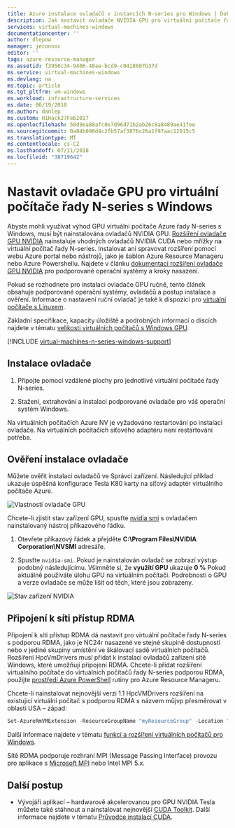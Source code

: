 ```yaml
---
title: Azure instalace ovladačů v instancích N-series pro Windows | Dokumentace Microsoftu
description: Jak nastavit ovladače NVIDIA GPU pro virtuální počítače řady N-series běží Windows Server nebo Windows v Azure
services: virtual-machines-windows
documentationcenter: ''
author: dlepow
manager: jeconnoc
editor: ''
tags: azure-resource-manager
ms.assetid: f3950c34-9406-48ae-bcd9-c0418607b37d
ms.service: virtual-machines-windows
ms.devlang: na
ms.topic: article
ms.tgt_pltfrm: vm-windows
ms.workload: infrastructure-services
ms.date: 06/19/2018
ms.author: danlep
ms.custom: H1Hack27Feb2017
ms.openlocfilehash: 50d9ea88afc0e7d96d71b2ab26c8a8489ae41fee
ms.sourcegitcommit: 0a84b090d4c2fb57af3876c26a1f97aac12015c5
ms.translationtype: MT
ms.contentlocale: cs-CZ
ms.lasthandoff: 07/11/2018
ms.locfileid: "38719642"
---
```

# <a name="set-up-gpu-drivers-for-n-series-vms-running-windows"></a>Nastavit ovladače GPU pro virtuální počítače řady N-series s Windows 
Abyste mohli využívat výhod GPU virtuální počítače Azure řady N-series s Windows, musí být nainstalována ovladačů NVIDIA GPU. [Rozšíření ovladače GPU NVIDIA](../extensions/hpccompute-gpu-windows.md) nainstaluje vhodných ovladačů NVIDIA CUDA nebo mřížky na virtuální počítač řady N-series. Instalovat ani spravovat rozšíření pomocí webu Azure portal nebo nástrojů, jako je šablon Azure Resource Manageru nebo Azure Powershellu. Najdete v článku [dokumentaci rozšíření ovladače GPU NVIDIA](../extensions/hpccompute-gpu-windows.md) pro podporované operační systémy a kroky nasazení.

Pokud se rozhodnete pro instalaci ovladače GPU ručně, tento článek obsahuje podporované operační systémy, ovladačů a postup instalace a ověření. Informace o nastavení ruční ovladač je také k dispozici pro [virtuální počítače s Linuxem](../linux/n-series-driver-setup.md?toc=%2fazure%2fvirtual-machines%2flinux%2ftoc.json).

Základní specifikace, kapacity úložiště a podrobných informací o discích najdete v tématu [velikosti virtuálních počítačů s Windows GPU](sizes-gpu.md?toc=%2fazure%2fvirtual-machines%2fwindows%2ftoc.json). 

[!INCLUDE [virtual-machines-n-series-windows-support](../../../includes/virtual-machines-n-series-windows-support.md)]

## <a name="driver-installation"></a>Instalace ovladače

1. Připojte pomocí vzdálené plochy pro jednotlivé virtuální počítače řady N-series.

2. Stažení, extrahování a instalaci podporované ovladače pro váš operační systém Windows.

Na virtuálních počítačích Azure NV je vyžadováno restartování po instalaci ovladače. Na virtuálních počítačích síťového adaptéru není restartování potřeba.

## <a name="verify-driver-installation"></a>Ověření instalace ovladače

Můžete ověřit instalaci ovladačů ve Správci zařízení. Následující příklad ukazuje úspěšná konfigurace Tesla K80 karty na síťový adaptér virtuálního počítače Azure.

![Vlastnosti ovladače GPU](./media/n-series-driver-setup/GPU_driver_properties.png)

Chcete-li zjistit stav zařízení GPU, spusťte [nvidia smi](https://developer.nvidia.com/nvidia-system-management-interface) s ovladačem nainstalovaný nástroj příkazového řádku.

1. Otevřete příkazový řádek a přejděte **C:\Program Files\NVIDIA Corporation\NVSMI** adresáře.

2. Spusťte `nvidia-smi`. Pokud je nainstalován ovladač se zobrazí výstup podobný následujícímu. Všimněte si, že **využití GPU** ukazuje **0 %** Pokud aktuálně používáte úlohu GPU na virtuálním počítači. Podrobnosti o GPU a verze ovladače se může lišit od těch, které jsou zobrazeny.

![Stav zařízení NVIDIA](./media/n-series-driver-setup/smi.png)  

## <a name="rdma-network-connectivity"></a>Připojení k síti přístup RDMA

Připojení k síti přístup RDMA dá nastavit pro virtuální počítače řady N-series s podporou RDMA, jako je NC24r nasazené ve stejné skupině dostupnosti nebo v jediné skupiny umístění ve škálovací sadě virtuálních počítačů. Rozšíření HpcVmDrivers musí přidat k instalaci ovladačů zařízení sítě Windows, které umožňují připojení RDMA. Chcete-li přidat rozšíření virtuálního počítače do virtuálních počítačů řady N-series podporou RDMA, použijte [prostředí Azure PowerShell](/powershell/azure/overview) rutiny pro Azure Resource Manageru.

Chcete-li nainstalovat nejnovější verzi 1.1 HpcVMDrivers rozšíření na existující virtuální počítač s podporou RDMA s názvem můjvp přesměrovat v oblasti USA – západ:
  ```PowerShell
  Set-AzureRmVMExtension -ResourceGroupName "myResourceGroup" -Location "westus" -VMName "myVM" -ExtensionName "HpcVmDrivers" -Publisher "Microsoft.HpcCompute" -Type "HpcVmDrivers" -TypeHandlerVersion "1.1"
  ```
  Další informace najdete v tématu [funkcí a rozšíření virtuálních počítačů pro Windows](extensions-features.md?toc=%2fazure%2fvirtual-machines%2fwindows%2fclassic%2ftoc.json).

Sítě RDMA podporuje rozhraní MPI (Message Passing Interface) provozu pro aplikace s [Microsoft MPI](https://msdn.microsoft.com/library/bb524831(v=vs.85).aspx) nebo Intel MPI 5.x. 


## <a name="next-steps"></a>Další postup

* Vývojáři aplikací – hardwarově akcelerovanou pro GPU NVIDIA Tesla můžete také stáhnout a nainstalovat nejnovější [CUDA Toolkit](https://developer.nvidia.com/cuda-downloads). Další informace najdete v tématu [Průvodce instalací CUDA](http://docs.nvidia.com/cuda/cuda-installation-guide-microsoft-windows/index.html#axzz4ZcwJvqYi).


